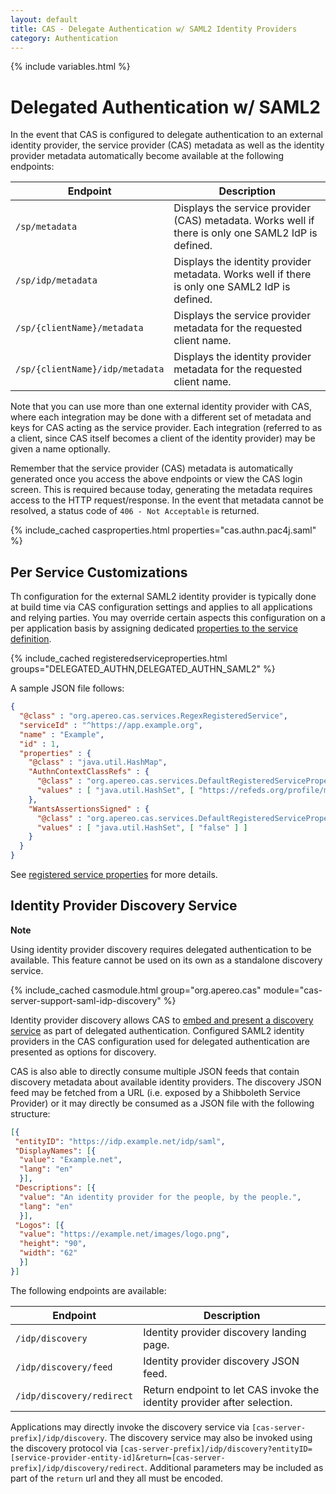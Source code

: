 ```yaml
---
layout: default
title: CAS - Delegate Authentication w/ SAML2 Identity Providers
category: Authentication
---
```


{% include variables.html %}

# Delegated Authentication w/ SAML2

In the event that CAS is configured to delegate authentication to an external identity provider, the service provider (CAS) 
metadata as well as the identity provider metadata automatically become available at the following endpoints:

| Endpoint                         | Description
|----------------------------------|---------------------------------------------------------------------------
| `/sp/metadata`                   | Displays the service provider (CAS) metadata. Works well if there is only one SAML2 IdP is defined.
| `/sp/idp/metadata`               | Displays the identity provider metadata. Works well if there is only one SAML2 IdP is defined.
| `/sp/{clientName}/metadata`      | Displays the service provider metadata for the requested client name.
| `/sp/{clientName}/idp/metadata`  | Displays the identity provider metadata for the requested client name.

Note that you can use more than one external identity provider with CAS, where each integration may be done 
with a different set of metadata and keys for CAS acting as the service provider. Each integration (referred to as a client, 
since CAS itself becomes a client of the identity provider) may be given a name optionally.

Remember that the service provider (CAS) metadata is automatically generated once you access the above 
endpoints or view the CAS login screen. This is required because today, generating the metadata requires 
access to the HTTP request/response. In the event that metadata cannot 
be resolved, a status code of `406 - Not Acceptable` is returned.

{% include_cached casproperties.html properties="cas.authn.pac4j.saml" %}
 
## Per Service Customizations

Th configuration for the external SAML2 identity provider is typically done at build time
via CAS configuration settings and applies to all applications and relying parties. You may override
certain aspects this configuration on a per application basis by assigning 
dedicated [properties to the service definition](../services/Configuring-Service-Custom-Properties.html).

{% include_cached registeredserviceproperties.html groups="DELEGATED_AUTHN,DELEGATED_AUTHN_SAML2" %}

A sample JSON file follows:

```json
{
  "@class" : "org.apereo.cas.services.RegexRegisteredService",
  "serviceId" : "^https://app.example.org",
  "name" : "Example",
  "id" : 1,
  "properties" : {
    "@class" : "java.util.HashMap",
    "AuthnContextClassRefs" : {
      "@class" : "org.apereo.cas.services.DefaultRegisteredServiceProperty",
      "values" : [ "java.util.HashSet", [ "https://refeds.org/profile/mfa" ] ]
    },
    "WantsAssertionsSigned" : {
      "@class" : "org.apereo.cas.services.DefaultRegisteredServiceProperty",
      "values" : [ "java.util.HashSet", [ "false" ] ]
    }
  }
}
```
       
See [registered service properties](../services/Configuring-Service-Custom-Properties.html) for more details.

## Identity Provider Discovery Service

<div class="alert alert-info"><strong>Note</strong><p>Using identity provider discovery requires 
delegated authentication to be available. This feature cannot be used on its own
as a standalone discovery service.</p></div>

{% include_cached casmodule.html group="org.apereo.cas" module="cas-server-support-saml-idp-discovery" %}

Identity provider discovery allows CAS 
to [embed and present a discovery service](https://wiki.shibboleth.net/confluence/display/EDS10/Embedded+Discovery+Service) 
as part of delegated authentication. Configured SAML2 identity providers in the CAS configuration
used for delegated authentication are presented as options for discovery. 

CAS is also able to directly consume multiple JSON feeds
that contain discovery metadata about available identity providers. The discovery JSON feed 
may be fetched from a URL (i.e. exposed by a Shibboleth Service Provider) or it may
directly be consumed as a JSON file with the following structure:

```json
[{
 "entityID": "https://idp.example.net/idp/saml",
 "DisplayNames": [{
  "value": "Example.net",
  "lang": "en"
  }],
 "Descriptions": [{
  "value": "An identity provider for the people, by the people.",
  "lang": "en"
  }],
 "Logos": [{
  "value": "https://example.net/images/logo.png",
  "height": "90",
  "width": "62"
  }]
}]
```

The following endpoints are available:

| Endpoint                         | Description
|----------------------------------|----------------------------------------------------------------
| `/idp/discovery`                 | Identity provider discovery landing page.
| `/idp/discovery/feed`            | Identity provider discovery JSON feed.
| `/idp/discovery/redirect`        | Return endpoint to let CAS invoke the identity provider after selection. 

Applications may directly invoke the discovery service via `[cas-server-prefix]/idp/discovery`. The discovery service may also 
be invoked using the discovery protocol via `[cas-server-prefix]/idp/discovery?entityID=[service-provider-entity-id]&return=[cas-server-prefix]/idp/discovery/redirect`. 
Additional parameters may be included as part of the `return` url and they all must be encoded.
